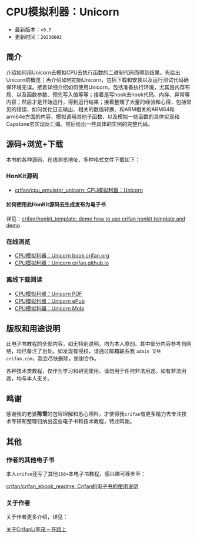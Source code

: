 # CPU模拟利器：Unicorn

* 最新版本：`v0.7`
* 更新时间：`20230602`

## 简介

介绍如何用Unicorn去模拟CPU去执行函数的二进制代码而得到结果。先给出Unicorn的概览；再介绍如何初始Unicorn，包括下载和安装以及运行测试代码确保环境无误。接着详细介绍如何使用Unicorn，包括准备执行环境，尤其是内存布局、以及函数参数、预先写入值等等；接着是写hook去hook代码、内存、异常等内容；然后才是开始运行，得到运行结果；接着整理了大量的经验和心得，包括常见的错误、如何优化日志输出、相关的数值转换、和ARM相关的ARM64和arm64e方面的内容、模拟调用其他子函数、以及模拟一些函数的具体实现和Capstone去实现反汇编。然后给出一些具体的实例的完整代码。

## 源码+浏览+下载

本书的各种源码、在线浏览地址、多种格式文件下载如下：

### HonKit源码

* [crifan/cpu_emulator_unicorn: CPU模拟利器：Unicorn](https://github.com/crifan/cpu_emulator_unicorn)

#### 如何使用此HonKit源码去生成发布为电子书

详见：[crifan/honkit_template: demo how to use crifan honkit template and demo](https://github.com/crifan/honkit_template)

### 在线浏览

* [CPU模拟利器：Unicorn book.crifan.org](https://book.crifan.org/books/cpu_emulator_unicorn/website/)
* [CPU模拟利器：Unicorn crifan.github.io](https://crifan.github.io/cpu_emulator_unicorn/website/)

### 离线下载阅读

* [CPU模拟利器：Unicorn PDF](https://book.crifan.org/books/cpu_emulator_unicorn/pdf/cpu_emulator_unicorn.pdf)
* [CPU模拟利器：Unicorn ePub](https://book.crifan.org/books/cpu_emulator_unicorn/epub/cpu_emulator_unicorn.epub)
* [CPU模拟利器：Unicorn Mobi](https://book.crifan.org/books/cpu_emulator_unicorn/mobi/cpu_emulator_unicorn.mobi)

## 版权和用途说明

此电子书教程的全部内容，如无特别说明，均为本人原创。其中部分内容参考自网络，均已备注了出处。如发现有侵权，请通过邮箱联系我 `admin 艾特 crifan.com`，我会尽快删除。谢谢合作。

各种技术类教程，仅作为学习和研究使用。请勿用于任何非法用途。如有非法用途，均与本人无关。

## 鸣谢

感谢我的老婆**陈雪**的包容理解和悉心照料，才使得我`crifan`有更多精力去专注技术专研和整理归纳出这些电子书和技术教程，特此鸣谢。

## 其他

### 作者的其他电子书

本人`crifan`还写了其他`150+`本电子书教程，感兴趣可移步至：

[crifan/crifan_ebook_readme: Crifan的电子书的使用说明](https://github.com/crifan/crifan_ebook_readme)

### 关于作者

关于作者更多介绍，详见：

[关于CrifanLi李茂 – 在路上](https://www.crifan.org/about/)
